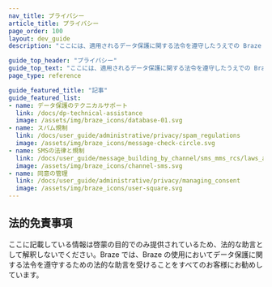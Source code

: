```yaml
---
nav_title: プライバシー
article_title: プライバシー
page_order: 100
layout: dev_guide
description: "ここには、適用されるデータ保護に関する法令を遵守したうえでの Braze の使用に役立つ記事を集めています。"

guide_top_header: "プライバシー"
guide_top_text: "ここには、適用されるデータ保護に関する法令を遵守したうえでの Braze の使用に役立つ記事を集めています。"
page_type: reference

guide_featured_title: "記事"
guide_featured_list:
- name: データ保護のテクニカルサポート
  link: /docs/dp-technical-assistance
  image: /assets/img/braze_icons/database-01.svg
- name: スパム規制
  link: /docs/user_guide/administrative/privacy/spam_regulations
  image: /assets/img/braze_icons/message-check-circle.svg
- name: SMSの法律と規制
  link: /docs/user_guide/message_building_by_channel/sms_mms_rcs/laws_and_regulations/
  image: /assets/img/braze_icons/channel-sms.svg
- name: 同意の管理
  link: /docs/user_guide/administrative/privacy/managing_consent
  image: /assets/img/braze_icons/user-square.svg
---
```


## 法的免責事項

ここに記載している情報は啓蒙の目的でのみ提供されているため、法的な助言として解釈しないでください。Braze では、Braze の使用においてデータ保護に関する法令を遵守するための法的な助言を受けることをすべてのお客様にお勧めしています。

<br><br>

